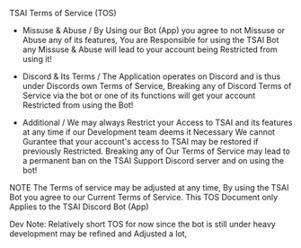 TSAI Terms of Service (TOS)

- Missuse & Abuse /
By Using our Bot (App) you agree to not Missuse or Abuse any of its features,
You are Responsible for using the TSAI Bot any Missuse & Abuse will lead to your account being Restricted from using it!

- Discord & Its Terms /
The Application operates on Discord and is thus under Discords own Terms of Service,
Breaking any of Discord Terms of Service via the bot or one of its functions will get your account Restricted from using the Bot!

- Additional /
We may always Restrict your Access to TSAI and its features at any time if our Development team deems it Necessary
We cannot Gurantee that your account's access to TSAI may be restored if previously Restricted.
Breaking any of Our Terms of Service may lead to a permanent ban on the TSAI Support Discord server and on using the bot!

NOTE The Terms of service may be adjusted at any time, By using the TSAI Bot you agree to our Current Terms of Service.
This TOS Document only Applies to the TSAI Discord Bot (App)

Dev Note: Relatively short TOS for now since the bot is still under heavy development may be refined and Adjusted a lot,
